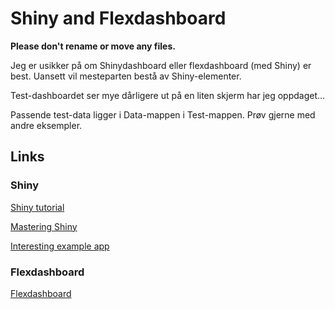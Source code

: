 # Shiny and Flexdashboard

**Please don't rename or move any files.**

Jeg er usikker på om Shinydashboard eller flexdashboard (med Shiny) er best. Uansett vil mesteparten bestå av Shiny-elementer.

Test-dashboardet ser mye dårligere ut på en liten skjerm har jeg oppdaget...

Passende test-data ligger i Data-mappen i Test-mappen. Prøv gjerne med andre eksempler.

## Links

### Shiny

[Shiny tutorial](https://shiny.rstudio.com/tutorial/)

[Mastering Shiny](https://mastering-shiny.org)

[Interesting example app](https://jjallaire.shinyapps.io/shiny-crandash/)

### Flexdashboard

[Flexdashboard](https://pkgs.rstudio.com/flexdashboard/index.html)
